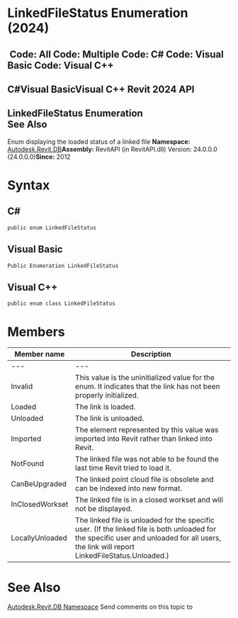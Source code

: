 # LinkedFileStatus Enumeration (2024)

﻿
 Code: All Code: Multiple Code: C# Code: Visual Basic Code: Visual C++   
---  
C#Visual BasicVisual C++
Revit 2024 API  
---  
LinkedFileStatus Enumeration  
See Also  
---  
Enum displaying the loaded status of a linked file 
**Namespace:** [Autodesk.Revit.DB](87546ba7-461b-c646-cbb1-2cb8f5bff8b2.md "Autodesk.Revit.DB Namespace")**Assembly:** RevitAPI (in RevitAPI.dll) Version: 24.0.0.0 (24.0.0.0)**Since:** 2012 
# Syntax
C#  
---  
```text
public enum LinkedFileStatus
```
  
Visual Basic  
---  
```text
Public Enumeration LinkedFileStatus
```
  
Visual C++  
---  
```text
public enum class LinkedFileStatus
```
  
# Members
| Member name | Description |
| --- | --- |
| --- | --- |
| Invalid | This value is the uninitialized value for the enum. It indicates that the link has not been properly initialized. |
| Loaded | The link is loaded. |
| Unloaded | The link is unloaded. |
| Imported | The element represented by this value was imported into Revit rather than linked into Revit. |
| NotFound | The linked file was not able to be found the last time Revit tried to load it. |
| CanBeUpgraded | The linked point cloud file is obsolete and can be indexed into new format. |
| InClosedWorkset | The linked file is in a closed workset and will not be displayed. |
| LocallyUnloaded | The linked file is unloaded for the specific user. (If the linked file is both unloaded for the specific user and unloaded for all users, the link will report LinkedFileStatus.Unloaded.) |

# See Also
[Autodesk.Revit.DB Namespace](87546ba7-461b-c646-cbb1-2cb8f5bff8b2.md "Autodesk.Revit.DB Namespace")
Send comments on this topic to 